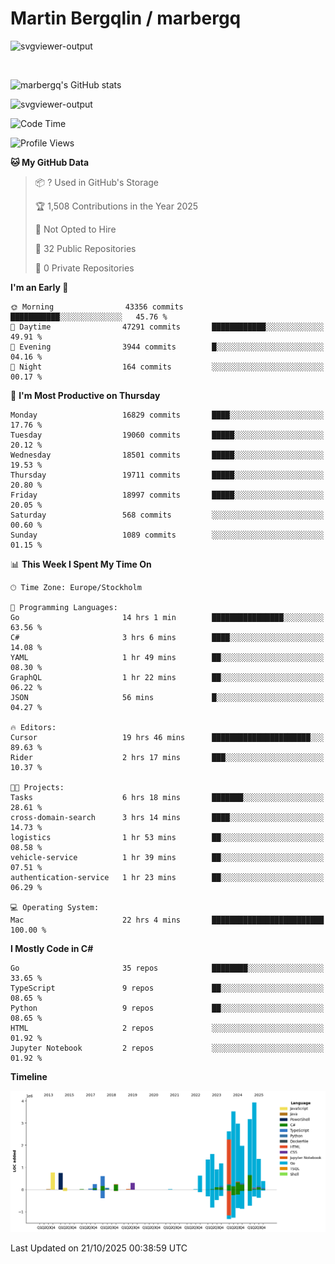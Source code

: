 # Martin Bergqlin / marbergq

![svgviewer-output](https://user-images.githubusercontent.com/2405410/206014777-22d41ecb-c24f-421d-b7d9-bba2cb5bb0de.svg)

<br>

<!--- [![Martin's Week](https://github-readme-stats.vercel.app/api/wakatime?username=marbergq&theme=dark)](https://github.com/anuraghazra/github-readme-stats) -->

![marbergq's GitHub stats](https://github-readme-stats.vercel.app/api?username=marbergq&count_private=true&show_icons=true)

![svgviewer-output](https://wakatime.com/badge/user/3f0a2069-6683-4e19-9a4a-7d21ea815067.svg)

<!--START_SECTION:waka-->
![Code Time](http://img.shields.io/badge/Code%20Time-5%2C501%20hrs%2027%20mins-blue)

![Profile Views](http://img.shields.io/badge/Profile%20Views-1-blue)

**🐱 My GitHub Data** 

> 📦 ? Used in GitHub's Storage 
 > 
> 🏆 1,508 Contributions in the Year 2025
 > 
> 🚫 Not Opted to Hire
 > 
> 📜 32 Public Repositories 
 > 
> 🔑 0 Private Repositories 
 > 
**I'm an Early 🐤** 

```text
🌞 Morning                43356 commits       ███████████░░░░░░░░░░░░░░   45.76 % 
🌆 Daytime                47291 commits       ████████████░░░░░░░░░░░░░   49.91 % 
🌃 Evening                3944 commits        █░░░░░░░░░░░░░░░░░░░░░░░░   04.16 % 
🌙 Night                  164 commits         ░░░░░░░░░░░░░░░░░░░░░░░░░   00.17 % 
```
📅 **I'm Most Productive on Thursday** 

```text
Monday                   16829 commits       ████░░░░░░░░░░░░░░░░░░░░░   17.76 % 
Tuesday                  19060 commits       █████░░░░░░░░░░░░░░░░░░░░   20.12 % 
Wednesday                18501 commits       █████░░░░░░░░░░░░░░░░░░░░   19.53 % 
Thursday                 19711 commits       █████░░░░░░░░░░░░░░░░░░░░   20.80 % 
Friday                   18997 commits       █████░░░░░░░░░░░░░░░░░░░░   20.05 % 
Saturday                 568 commits         ░░░░░░░░░░░░░░░░░░░░░░░░░   00.60 % 
Sunday                   1089 commits        ░░░░░░░░░░░░░░░░░░░░░░░░░   01.15 % 
```


📊 **This Week I Spent My Time On** 

```text
🕑︎ Time Zone: Europe/Stockholm

💬 Programming Languages: 
Go                       14 hrs 1 min        ████████████████░░░░░░░░░   63.56 % 
C#                       3 hrs 6 mins        ████░░░░░░░░░░░░░░░░░░░░░   14.08 % 
YAML                     1 hr 49 mins        ██░░░░░░░░░░░░░░░░░░░░░░░   08.30 % 
GraphQL                  1 hr 22 mins        ██░░░░░░░░░░░░░░░░░░░░░░░   06.22 % 
JSON                     56 mins             █░░░░░░░░░░░░░░░░░░░░░░░░   04.27 % 

🔥 Editors: 
Cursor                   19 hrs 46 mins      ██████████████████████░░░   89.63 % 
Rider                    2 hrs 17 mins       ███░░░░░░░░░░░░░░░░░░░░░░   10.37 % 

🐱‍💻 Projects: 
Tasks                    6 hrs 18 mins       ███████░░░░░░░░░░░░░░░░░░   28.61 % 
cross-domain-search      3 hrs 14 mins       ████░░░░░░░░░░░░░░░░░░░░░   14.73 % 
logistics                1 hr 53 mins        ██░░░░░░░░░░░░░░░░░░░░░░░   08.58 % 
vehicle-service          1 hr 39 mins        ██░░░░░░░░░░░░░░░░░░░░░░░   07.51 % 
authentication-service   1 hr 23 mins        ██░░░░░░░░░░░░░░░░░░░░░░░   06.29 % 

💻 Operating System: 
Mac                      22 hrs 4 mins       █████████████████████████   100.00 % 
```

**I Mostly Code in C#** 

```text
Go                       35 repos            ████████░░░░░░░░░░░░░░░░░   33.65 % 
TypeScript               9 repos             ██░░░░░░░░░░░░░░░░░░░░░░░   08.65 % 
Python                   9 repos             ██░░░░░░░░░░░░░░░░░░░░░░░   08.65 % 
HTML                     2 repos             ░░░░░░░░░░░░░░░░░░░░░░░░░   01.92 % 
Jupyter Notebook         2 repos             ░░░░░░░░░░░░░░░░░░░░░░░░░   01.92 % 
```



**Timeline**

![Lines of Code chart](https://raw.githubusercontent.com/marbergq/marbergq/main/assets/bar_graph.png)


 Last Updated on 21/10/2025 00:38:59 UTC
<!--END_SECTION:waka-->
